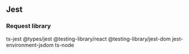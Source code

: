 ## Jest
### Request library
ts-jest @types/jest @testing-library/react @testing-library/jest-dom jest-environment-jsdom ts-node
